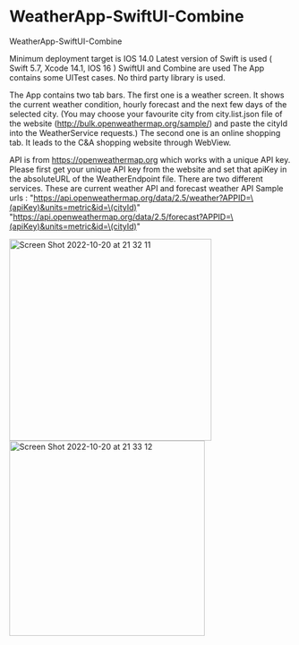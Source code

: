 # WeatherApp-SwiftUI-Combine
WeatherApp-SwiftUI-Combine

Minimum deployment target is IOS 14.0
Latest version of Swift is used ( Swift 5.7, Xcode 14.1, IOS 16 )
SwiftUI and Combine are used
The App contains some UITest cases.
No third party library is used.

The App contains two tab bars. The first one is a weather screen. It shows the current weather condition, hourly forecast and the next few days of the selected city. (You may choose your favourite city from city.list.json file of the website (http://bulk.openweathermap.org/sample/) and paste the cityId into the WeatherService requests.)
The second one is an online shopping tab. It leads to the C&A shopping website through WebView.

API is from https://openweathermap.org which works with a unique API key. Please first get your unique API key from the website and set that apiKey in the absoluteURL of the WeatherEndpoint file.
There are two different services. These are current weather API and forecast weather API
Sample urls : "https://api.openweathermap.org/data/2.5/weather?APPID=\(apiKey)&units=metric&id=\(cityId)"
		        "https://api.openweathermap.org/data/2.5/forecast?APPID=\(apiKey)&units=metric&id=\(cityId)"
			
<img width="361" alt="Screen Shot 2022-10-20 at 21 32 11" src="https://user-images.githubusercontent.com/29311417/197030045-52121066-237c-41b7-aace-0835c596dd45.png">
<img width="349" alt="Screen Shot 2022-10-20 at 21 33 12" src="https://user-images.githubusercontent.com/29311417/197030149-b2b2e098-7127-4772-9011-e15cfac677e3.png">

